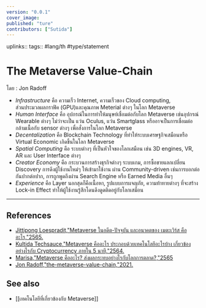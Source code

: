 ```yaml
---
version: "0.0.1"
cover_image:
published: "ture"
contributors: ["Sutida"]
---
```

uplinks:: 
tags:: #lang/th #type/statement

# The Metaverse Value-Chain 
โดย : Jon Radoff 
- *Infrastructure* คือ ความเร็ว Internet, ความเร็วของ Cloud computing,    
  ส่วนประมวลผลกราฟิค (GPU)และคุณภาพ Meterial ต่างๆ ในโลก Metaverse
- *Human Interface* คือ อุปกรณ์ในการทำให้มนุษย์เชื่อมต่อกับโลก Metaverse เช่นอุปกรณ์ Wearable ต่างๆ ไม่ว่าจะเป็น แว่น Oculus, แว่น Smartglass หรืออาจเป็นการเชื่อมต่อกล้ามเนื้อกับ sensor ต่างๆ เพื่อสั่งการในโลก Metaverse
- *Decentalization*   คือ Blockchain Technology ที่ทำให้ระบบเศรษฐกิจเสมือนหรือ Virtual Economic เกิดขึ้นในโลก Metaverse
- *Spatial Computing* คือ ระบบต่างๆ ที่เป็นหัวใจของโลกเสมือน เช่น 3D engines, VR, AR และ User Interface ต่างๆ
- *Creator Economy* คือ กระบวนการสร้างธุรกิจต่างๆ ระบบเกม, การซื้อขายแลกเปลี่ยน Discovery การดึงผู้ใช้งานใหม่ๆ ให้เข้ามาใช้งาน ผ่าน Community-driven เช่นการบอกต่อกันปากต่อปาก, การถูกพูดถึงผ่าน Search Engine หรือ Earned Media อื่นๆ
- *Experience* คือ Layer นอกสุดก็คือเนื้อหา, รูปแบบการผจญภัย, ความท้าทายต่างๆ ที่จะสร้าง Lock-in Effect ทำให้ผู้ใช้งานรู้สึกโดนดึงดูดติดอยู่กับโลกเสมือน
---
## References
- [Jittipong Loespradit,"Metaverse ในอดีต-ปัจจุบัน และอนาคตของ เมตะเวิร์ส คืออะไร,"2565.](https://www.martechthai.com/technology/what-is-metaverse/)
- [Kultida Techsauce,"Metaverse คืออะไร ประกอบด้วยเทคโนโลยีอะไรบ้าง เกี่ยวข้องอย่างไรกับ Cryptocurrency ภายใน 5 นาที,"2564.](https://techsauce.co/tech-and-biz/what-is-metaverse)
- [Marisa,"Metaverse คืออะไร? ส่งผลกระทบอย่างไรกับโลกการตลาด?,"2565](https://contentshifu.com/blog/what-is-metaverse)
- [Jon Radoff,"the-metaverse-value-chain,"2021.](https://medium.com/building-the-metaverse/the-metaverse-value-chain-afcf9e09e3a7)
## See also
- [[เทคโนโลยีที่เกี่ยวข้องกับ Metaverse]]

  
